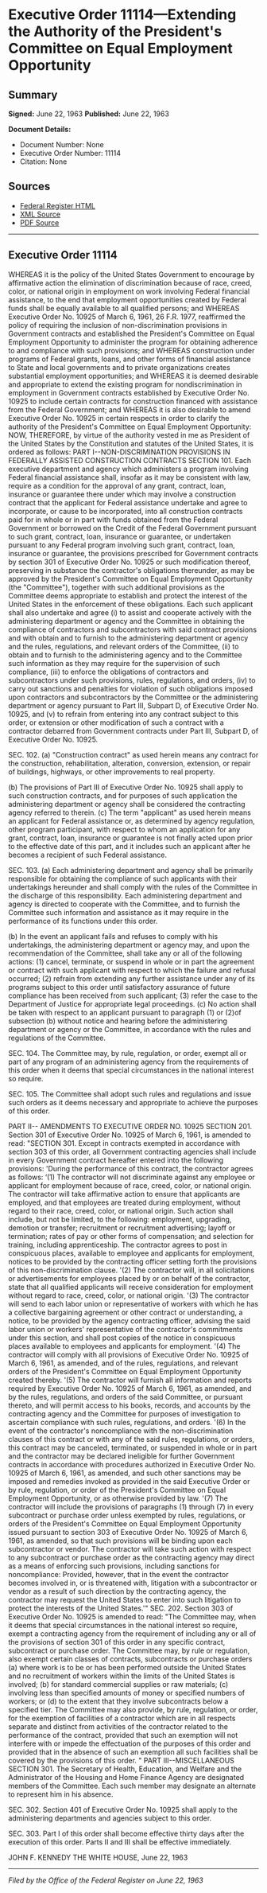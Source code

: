 # Executive Order 11114—Extending the Authority of the President's Committee on Equal Employment Opportunity

## Summary

**Signed:** June 22, 1963
**Published:** June 22, 1963

**Document Details:**
- Document Number: None
- Executive Order Number: 11114
- Citation: None

## Sources
- [Federal Register HTML](https://www.presidency.ucsb.edu/documents/executive-order-11114-extending-the-authority-the-presidents-committee-equal-employment)
- [XML Source](None)
- [PDF Source](None)

---

## Executive Order 11114

WHEREAS it is the policy of the United States Government to encourage by affirmative action the elimination of discrimination because of race, creed, color, or national origin in employment on work involving Federal financial assistance, to the end that employment opportunities created by Federal funds shall be equally available to all qualified persons; and
WHEREAS Executive Order No. 10925 of March 6, 1961, 26 F.R. 1977, reaffirmed the policy of requiring the inclusion of non-discrimination provisions in Government contracts and established the President's Committee on Equal Employment Opportunity to administer the program for obtaining adherence to and compliance with such provisions; and
WHEREAS construction under programs of Federal grants, loans, and other forms of financial assistance to State and local governments and to private organizations creates substantial employment opportunities; and
WHEREAS it is deemed desirable and appropriate to extend the existing program for nondiscrimination in employment in Government contracts established by Executive Order No. 10925 to include certain contracts for construction financed with assistance from the Federal Government; and
WHEREAS it is also desirable to amend Executive Order No. 10925 in certain respects in order to clarify the authority of the President's Committee on Equal Employment Opportunity:
NOW, THEREFORE, by virtue of the authority vested in me as President of the United States by the Constitution and statutes of the United States, it is ordered as follows:
PART I--NON-DISCRIMINATION PROVISIONS IN FEDERALLY ASSISTED CONSTRUCTION CONTRACTS
SECTION 101. Each executive department and agency which administers a program involving Federal financial assistance shall, insofar as it may be consistent with law, require as a condition for the approval of any grant, contract, loan, insurance or guarantee there under which may involve a construction contract that the applicant for Federal assistance undertake and agree to incorporate, or cause to be incorporated, into all construction contracts paid for in whole or in part with funds obtained from the Federal Government or borrowed on the Credit of the Federal Government pursuant to such grant, contract, loan, insurance or guarantee, or undertaken pursuant to any Federal program involving such grant, contract, loan, insurance or guarantee, the provisions prescribed for Government contracts by section 301 of Executive Order No. 10925 or such modification thereof, preserving in substance the contractor's obligations thereunder, as may be approved by the President's Committee on Equal Employment Opportunity (the "Committee"), together with such additional provisions as the Committee deems appropriate to establish and protect the interest of the United States in the enforcement of these obligations. Each such applicant shall also undertake and agree (i) to assist and cooperate actively with the administering department or agency and the Committee in obtaining the compliance of contractors and subcontractors with said contract provisions and with obtain and to furnish to the administering department or agency and the rules, regulations, and relevant orders of the Committee, (ii) to obtain and to furnish to the administering agency and to the Committee such information as they may require for the supervision of such compliance, (iii) to enforce the obligations of contractors and subcontractors under such provisions, rules, regulations, and orders, (iv) to carry out sanctions and penalties for violation of such obligations imposed upon contractors and subcontractors by the Committee or the administering department or agency pursuant to Part III, Subpart D, of Executive Order No. 10925, and (v) to refrain from entering into any contract subject to this order, or extension or other modification of such a contract with a contractor debarred from Government contracts under Part III, Subpart D, of Executive Order No. 10925.

SEC. 102. (a) "Construction contract" as used herein means any contract for the construction, rehabilitation, alteration, conversion, extension, or repair of buildings, highways, or other improvements to real property.

(b) The provisions of Part III of Executive Order No. 10925 shall apply to such construction contracts, and for purposes of such application the administering department or agency shall be considered the contracting agency referred to therein.
(c) The term "applicant" as used herein means an applicant for Federal assistance or, as determined by agency regulation, other program participant, with respect to whom an application for any grant, contract, loan, insurance or guarantee is not finally acted upon prior to the effective date of this part, and it includes such an applicant after he becomes a recipient of such Federal assistance.

SEC. 103. (a) Each administering department and agency shall be primarily responsible for obtaining the compliance of such applicants with their undertakings hereunder and shall comply with the rules of the Committee in the discharge of this responsibility. Each administering department and agency is directed to cooperate with the Committee, and to furnish the Committee such information and assistance as it may require in the performance of its functions under this order.

(b) In the event an applicant fails and refuses to comply with his undertakings, the administering department or agency may, and upon the recommendation of the Committee, shall take any or all of the following actions:
    (1) cancel, terminate, or suspend in whole or in part the agreement or contract with such applicant with respect to which the failure and refusal occurred;
    (2) refrain from extending any further assistance under any of its programs subject to this order until satisfactory assurance of future compliance has been received from such applicant;
    (3) refer the case to the Department of Justice for appropriate legal proceedings.
(c) No action shall be taken with respect to an applicant pursuant to paragraph (1) or (2)of subsection (b) without notice and hearing before the administering department or agency or the Committee, in accordance with the rules and regulations of the Committee.

SEC. 104. The Committee may, by rule, regulation, or order, exempt all or part of any program of an administering agency from the requirements of this order when it deems that special circumstances in the national interest so require.

SEC. 105. The Committee shall adopt such rules and regulations and issue such orders as it deems necessary and appropriate to achieve the purposes of this order.

PART II-- AMENDMENTS TO EXECUTIVE ORDER NO. 10925
SECTION 201. Section 301 of Executive Order No. 10925 of March 6, 1961, is amended to read:
"SECTION 301. Except in contracts exempted in accordance with section 303 of this order, all Government contracting agencies shall include in every Government contract hereafter entered into the following provisions:
'During the performance of this contract, the contractor agrees as follows:
‘(1) The contractor will not discriminate against any employee or applicant for employment because of race, creed, color, or national origin. The contractor will take affirmative action to ensure that applicants are employed, and that employees are treated during employment, without regard to their race, creed, color, or national origin. Such action shall include, but not be limited, to the following: employment, upgrading, demotion or transfer; recruitment or recruitment advertising; layoff or termination; rates of pay or other forms of compensation; and selection for training, including apprenticeship. The contractor agrees to post in conspicuous places, available to employee and applicants for employment, notices to be provided by the contracting officer setting forth the provisions of this non-discrimination clause.
'(2) The contractor will, in all solicitations or advertisements for employees placed by or on behalf of the contractor, state that all qualified applicants will receive consideration for employment without regard to race, creed, color, or national origin.
'(3) The contractor will send to each labor union or representative of workers with which he has a collective bargaining agreement or other contract or understanding, a notice, to be provided by the agency contracting officer, advising the said labor union or workers' representative of the contractor's commitments under this section, and shall post copies of the notice in conspicuous places available to employees and applicants for employment.
'(4) The contractor will comply with all provisions of Executive Order No. 10925 of March 6, 1961, as amended, and of the rules, regulations, and relevant orders of the President's Committee on Equal Employment Opportunity created thereby.
'(5) The contractor will furnish all information and reports required by Executive Order No. 10925 of March 6, 1961, as amended, and by the rules, regulations, and orders of the said Committee, or pursuant thereto, and will permit access to his books, records, and accounts by the contracting agency and the Committee for purposes of investigation to ascertain compliance with such rules, regulations, and orders.
'(6) In the event of the contractor's noncompliance with the non-discrimination clauses of this contract or with any of the said rules, regulations, or orders, this contract may be canceled, terminated, or suspended in whole or in part and the contractor may be declared ineligible for further Government contracts in accordance with procedures authorized in Executive Order No. 10925 of March 6, 1961, as amended, and such other sanctions may be imposed and remedies invoked as provided in the said Executive Order or by rule, regulation, or order of the President's Committee on Equal Employment Opportunity, or as otherwise provided by law.
'(7) The contractor will include the provisions of paragraphs (1) through (7) in every subcontract or purchase order unless exempted by rules, regulations, or orders of the President's Committee on Equal Employment Opportunity issued pursuant to section 303 of Executive Order No. 10925 of March 6, 1961, as amended, so that such provisions will be binding upon each subcontractor or vendor. The contractor will take such action with respect to any subcontract or purchase order as the contracting agency may direct as a means of enforcing such provisions, including sanctions for noncompliance: Provided, however, that in the event the contractor becomes involved in, or is threatened with, litigation with a subcontractor or vendor as a result of such direction by the contracting agency, the contractor may request the United States to enter into such litigation to protect the interests of the United States.'"
SEC. 202. Section 303 of Executive Order No. 10925 is amended to read:
"The Committee may, when it deems that special circumstances in the national interest so require, exempt a contracting agency from the requirement of including any or all of the provisions of section 301 of this order in any specific contract, subcontract or purchase order. The Committee may, by rule or regulation, also exempt certain classes of contracts, subcontracts or purchase orders (a) where work is to be or has been performed outside the United States and no recruitment of workers within the limits of the United States is involved; (b) for standard commercial supplies or raw materials; (c) involving less than specified amounts of money or specified numbers of workers; or (d) to the extent that they involve subcontracts below a specified tier. The Committee may also provide, by rule, regulation, or order, for the exemption of facilities of a contractor which are in all respects separate and distinct from activities of the contractor related to the performance of the contract, provided that such an exemption will not interfere with or impede the effectuation of the purposes of this order and provided that in the absence of such an exemption all such facilities shall be covered by the provisions of this order. "
PART III--MISCELLANEOUS
SECTION 301. The Secretary of Health, Education, and Welfare and the Administrator of the Housing and Home Finance Agency are designated members of the Committee. Each such member may designate an alternate to represent him in his absence.

SEC. 302. Section 401 of Executive Order No. 10925 shall apply to the administering departments and agencies subject to this order.

SEC. 303. Part I of this order shall become effective thirty days after the execution of this order. Parts II and III shall be effective immediately.

JOHN F. KENNEDY
THE WHITE HOUSE,
June 22, 1963

---

*Filed by the Office of the Federal Register on June 22, 1963*
